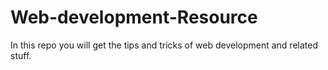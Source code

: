 # Web-development-Resource

In this repo you will get the tips and tricks of web development and related stuff.
